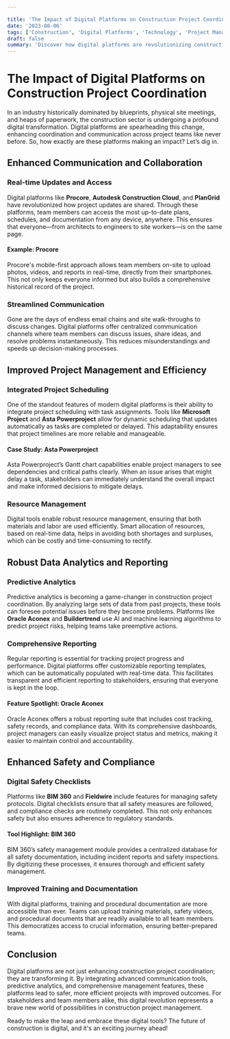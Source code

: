 ```yaml
---

title: 'The Impact of Digital Platforms on Construction Project Coordination'
date: '2023-08-06'
tags: ['Construction', 'Digital Platforms', 'Technology', 'Project Management']
draft: false
summary: 'Discover how digital platforms are revolutionizing construction project coordination by enhancing efficiency, communication, and overall project success.'
---
```


# The Impact of Digital Platforms on Construction Project Coordination

In an industry historically dominated by blueprints, physical site meetings, and heaps of paperwork, the construction sector is undergoing a profound digital transformation. Digital platforms are spearheading this change, enhancing coordination and communication across project teams like never before. So, how exactly are these platforms making an impact? Let’s dig in.

## Enhanced Communication and Collaboration

### Real-time Updates and Access

Digital platforms like **Procore**, **Autodesk Construction Cloud**, and **PlanGrid** have revolutionized how project updates are shared. Through these platforms, team members can access the most up-to-date plans, schedules, and documentation from any device, anywhere. This ensures that everyone—from architects to engineers to site workers—is on the same page.

#### Example: Procore

Procore's mobile-first approach allows team members on-site to upload photos, videos, and reports in real-time, directly from their smartphones. This not only keeps everyone informed but also builds a comprehensive historical record of the project.

### Streamlined Communication

Gone are the days of endless email chains and site walk-throughs to discuss changes. Digital platforms offer centralized communication channels where team members can discuss issues, share ideas, and resolve problems instantaneously. This reduces misunderstandings and speeds up decision-making processes.

## Improved Project Management and Efficiency

### Integrated Project Scheduling

One of the standout features of modern digital platforms is their ability to integrate project scheduling with task assignments. Tools like **Microsoft Project** and **Asta Powerproject** allow for dynamic scheduling that updates automatically as tasks are completed or delayed. This adaptability ensures that project timelines are more reliable and manageable.

#### Case Study: Asta Powerproject

Asta Powerproject’s Gantt chart capabilities enable project managers to see dependencies and critical paths clearly. When an issue arises that might delay a task, stakeholders can immediately understand the overall impact and make informed decisions to mitigate delays.

### Resource Management

Digital tools enable robust resource management, ensuring that both materials and labor are used efficiently. Smart allocation of resources, based on real-time data, helps in avoiding both shortages and surpluses, which can be costly and time-consuming to rectify.

## Robust Data Analytics and Reporting

### Predictive Analytics

Predictive analytics is becoming a game-changer in construction project coordination. By analyzing large sets of data from past projects, these tools can foresee potential issues before they become problems. Platforms like **Oracle Aconex** and **Buildertrend** use AI and machine learning algorithms to predict project risks, helping teams take preemptive actions.

### Comprehensive Reporting

Regular reporting is essential for tracking project progress and performance. Digital platforms offer customizable reporting templates, which can be automatically populated with real-time data. This facilitates transparent and efficient reporting to stakeholders, ensuring that everyone is kept in the loop.

#### Feature Spotlight: Oracle Aconex

Oracle Aconex offers a robust reporting suite that includes cost tracking, safety records, and compliance data. With its comprehensive dashboards, project managers can easily visualize project status and metrics, making it easier to maintain control and accountability.

## Enhanced Safety and Compliance

### Digital Safety Checklists

Platforms like **BIM 360** and **Fieldwire** include features for managing safety protocols. Digital checklists ensure that all safety measures are followed, and compliance checks are routinely completed. This not only enhances safety but also ensures adherence to regulatory standards.

#### Tool Highlight: BIM 360

BIM 360’s safety management module provides a centralized database for all safety documentation, including incident reports and safety inspections. By digitizing these processes, it ensures thorough and efficient safety management.

### Improved Training and Documentation

With digital platforms, training and procedural documentation are more accessible than ever. Teams can upload training materials, safety videos, and procedural documents that are readily available to all team members. This democratizes access to crucial information, ensuring better-prepared teams.

## Conclusion

Digital platforms are not just enhancing construction project coordination; they are transforming it. By integrating advanced communication tools, predictive analytics, and comprehensive management features, these platforms lead to safer, more efficient projects with improved outcomes. For stakeholders and team members alike, this digital revolution represents a brave new world of possibilities in construction project management.

Ready to make the leap and embrace these digital tools? The future of construction is digital, and it's an exciting journey ahead!